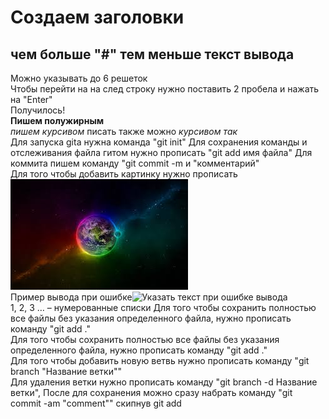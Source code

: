 # Создаем заголовки
## чем больше "#" тем меньше текст вывода    
Можно указывать до 6 решеток  
Чтобы перейти на на след строку нужно поставить 2 пробела и нажать на "Enter"  
Получилось!  
**Пишем полужирным**  
*пишем курсивом*  писать также можно _курсивом так_  
Для запуска gita нужна команда "git init"
Для сохранения команды и отслеживания файла гитом нужно прописать "git add имя файла"
Для коммита пишем команду "git commit -m и "комментарий"  
Для того чтобы добавить картинку нужно прописать 
![Указать текст при ошибке вывода](Check.jpg)  
Пример вывода при ошибке![Указать текст при ошибке вывода](Check2.jpg)  
1, 2, 3 … – нумерованные списки 
Для того чтобы сохранить полностью все файлы без указания определенного файла, нужно прописать команду "git add ."    
Для того чтобы сохранить полностью все файлы без указания определенного файла, нужно прописать команду "git add ."   
Для того чтобы добавить новую ветвь нужно прописать команду "git branch "Название ветки""    
Для удаления ветки нужно прописать команду "git branch -d Название ветки", После для сохранения можно сразу набрать команду "git commit -am "comment"" скипнув git add 
